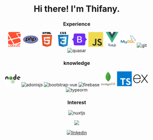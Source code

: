 <h1 align="center">Hi there! I'm Thifany.</h1> 

<div align="center">
    <h3> Experience </h3>
    <p>
        <img src="https://github.com/devicons/devicon/blob/master/icons/laravel/laravel-plain-wordmark.svg" alt="laravel" width="50" height="50"/>
        <img src="https://github.com/devicons/devicon/blob/master/icons/php/php-original.svg" alt="php" width="50" height="50"/>
        <img src="https://github.com/devicons/devicon/blob/master/icons/html5/html5-original-wordmark.svg" alt="html5" width="50" height="50"/> 
        <img src="https://github.com/devicons/devicon/blob/master/icons/css3/css3-original-wordmark.svg" alt="css3" width="50" height="50"/>
        <img src="https://github.com/devicons/devicon/blob/master/icons/bootstrap/bootstrap-plain.svg" alt="bootstrap" width="50" height="50"/>
        <img src="https://github.com/devicons/devicon/blob/master/icons/javascript/javascript-original.svg" alt="javascript" width="50" height="50"/>
        <img src="https://github.com/devicons/devicon/blob/master/icons/vuejs/vuejs-original-wordmark.svg" alt="vuejs" width="50" height="50"/>
        <img src="https://github.com/devicons/devicon/blob/master/icons/mysql/mysql-original-wordmark.svg" alt="mysql" width="50" height="50"/>
        <img src="https://www.vectorlogo.zone/logos/git-scm/git-scm-icon.svg" alt="git" width="40" height="40"/>
        <img src="https://cdn.quasar.dev/logo/svg/quasar-logo.svg" alt="quasar" width="50" height="50"/>
    </p>  
</div>

<div align="center">
    <h3> knowledge </h3>
    <p align="center">  
        <img src="https://github.com/devicons/devicon/blob/master/icons/nodejs/nodejs-original-wordmark.svg" alt="nodejs" width="50" height="50"/> 
        <img src="https://pbs.twimg.com/profile_images/1087392649122861057/M6EKYWWJ.jpg" alt="adonisjs" width="50" height="50"/>
        <img src="https://avatars0.githubusercontent.com/u/22965283?s=280&v=4" alt="bootstrap-vue" width="50" height="50"/>
        <img src="https://img.icons8.com/color/452/firebase.png" alt="firebase" width="50" height="50"/>
        <img src="https://github.com/devicons/devicon/blob/master/icons/mongodb/mongodb-original-wordmark.svg" alt="mongodb" width="50" height="50"/>
        <img src="https://github.com/devicons/devicon/blob/master/icons/typescript/typescript-original.svg" alt="typescript" width="50" height="50"/>
        <img src="https://github.com/devicons/devicon/blob/master/icons/express/express-original.svg" alt="express" width="50" height="50"/>
        <img src="https://virtuslab.com/wp-content/uploads/2020/04/typeorm_sygnet.png" alt="typeorm" width="50" height="50"/>
    </p>
</div>

<div align="center">
    <h3> Interest </h3>
    <p align="center">
        <img src="https://drunomics.com/sites/default/files/nuxt-icon.png" alt="nuxtjs" width="50" height="50"/>
    </p>
</div>

<p align="center">
  <img align="center" src="https://github-readme-stats.vercel.app/api?username=thifany-nicastro&show_icons=true"/>
</p>

<p align="center">
<a href="https://www.linkedin.com/in/thifany-nicastro/" target="blank"><img align="center" src="https://cdn.jsdelivr.net/npm/simple-icons@3.0.1/icons/linkedin.svg" alt="linkedin" height="30" width="30" /></a>
</p>
